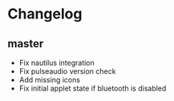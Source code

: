 # Changelog

## master

* Fix nautilus integration
* Fix pulseaudio version check
* Add missing icons
* Fix initial applet state if bluetooth is disabled